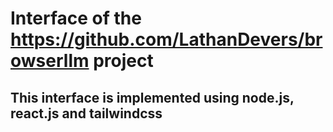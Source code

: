 # Interface of the https://github.com/LathanDevers/browserllm project
## This interface is implemented using node.js, react.js and tailwindcss
